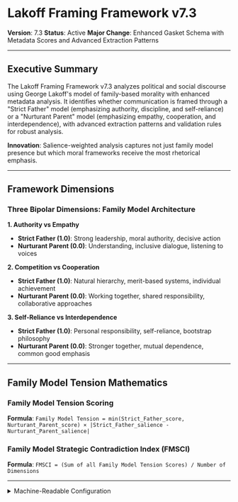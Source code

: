 # Lakoff Framing Framework v7.3

**Version**: 7.3
**Status**: Active
**Major Change**: Enhanced Gasket Schema with Metadata Scores and Advanced Extraction Patterns

---

## Executive Summary

The Lakoff Framing Framework v7.3 analyzes political and social discourse using George Lakoff's model of family-based morality with enhanced metadata analysis. It identifies whether communication is framed through a "Strict Father" model (emphasizing authority, discipline, and self-reliance) or a "Nurturant Parent" model (emphasizing empathy, cooperation, and interdependence), with advanced extraction patterns and validation rules for robust analysis.

**Innovation**: Salience-weighted analysis captures not just family model presence but which moral frameworks receive the most rhetorical emphasis.

---

## Framework Dimensions

### **Three Bipolar Dimensions: Family Model Architecture**

**1. Authority vs Empathy**
- **Strict Father (1.0)**: Strong leadership, moral authority, decisive action
- **Nurturant Parent (0.0)**: Understanding, inclusive dialogue, listening to voices

**2. Competition vs Cooperation**  
- **Strict Father (1.0)**: Natural hierarchy, merit-based systems, individual achievement
- **Nurturant Parent (0.0)**: Working together, shared responsibility, collaborative approaches

**3. Self-Reliance vs Interdependence**
- **Strict Father (1.0)**: Personal responsibility, self-reliance, bootstrap philosophy  
- **Nurturant Parent (0.0)**: Stronger together, mutual dependence, common good emphasis

---

## Family Model Tension Mathematics

### **Family Model Tension Scoring**

**Formula**: `Family Model Tension = min(Strict_Father_score, Nurturant_Parent_score) × |Strict_Father_salience - Nurturant_Parent_salience|`

### **Family Model Strategic Contradiction Index (FMSCI)**

**Formula**: `FMSCI = (Sum of all Family Model Tension Scores) / Number of Dimensions`

---

<details><summary>Machine-Readable Configuration</summary>

```json
{
  "name": "lakoff_framing_v7_1",
  "version": "v7.3",
  "display_name": "Lakoff Framing Framework v7.1",
  "analysis_variants": {
    "default": {
      "description": "Complete salience-weighted family model analysis with raw analysis log output.",
      "analysis_prompt": "You are an expert in cognitive linguistics and political psychology, specializing in Lakoff's family model theory across diverse cultural contexts. Your task is to analyze the provided text using the Lakoff Framing Framework v7.1, which measures family model patterns through three bipolar dimensions with enhanced metadata scoring based on George Lakoff's model of family-based morality.\n\nThe framework evaluates discourse across three bipolar dimensions on a scale from Strict Father (1.0) to Nurturant Parent (0.0):\n\n**Authority vs Empathy** (0.0-1.0): Strict Father model emphasizes strong leadership, moral authority, decisive action (1.0) vs. Nurturant Parent model emphasizes understanding, inclusive dialogue, listening to voices (0.0).\n\n**Competition vs Cooperation** (0.0-1.0): Strict Father model emphasizes natural hierarchy, merit-based systems, individual achievement (1.0) vs. Nurturant Parent model emphasizes working together, shared responsibility, collaborative approaches (0.0).\n\n**Self-Reliance vs Interdependence** (0.0-1.0): Strict Father model emphasizes personal responsibility, self-reliance, bootstrap philosophy (1.0) vs. Nurturant Parent model emphasizes stronger together, mutual dependence, common good emphasis (0.0).\n\nFor each dimension, provide:\n- **Score (0.0-1.0)**: Based on strength of evidence in the text (0.0 = pure Nurturant Parent, 1.0 = pure Strict Father)\n- **Salience (0.0-1.0)**: How central is this dimension to this specific text?\n- **Confidence (0.0-1.0)**: How certain are you in this assessment?\n\nWrite a comprehensive analytical report that covers:\n- Application of the Lakoff Framing methodology to this specific text\n- Detailed analysis of each bipolar dimension with scores, salience, confidence, and evidence\n- Assessment of family model patterns and strategic moral framework deployment\n- Overall family model profile revealing Strict Father vs. Nurturant Parent orientation\n- Key insights about the speaker's approach to family-based moral reasoning\n\nEmbed your numerical assessments naturally within the analysis. For example: 'This text demonstrates strong authority vs empathy tension (authority vs empathy score: 0.8, salience: 0.9, confidence: 0.7) with clear Strict Father model orientation.' Focus on rigorous intellectual analysis supported by direct textual evidence and clear reasoning for all scores and metadata."
    }
  },
  "dimension_groups": {
    "family_model_axes": ["authority_vs_empathy", "competition_vs_cooperation", "self_reliance_vs_interdependence"]
  },
  "calculation_spec": {
    "family_model_tension_mathematics": "Family model tension quantification for bipolar dimensions using formula: Family Model Tension = min(dimension_score, 1.0 - dimension_score) × |salience_effect|.",
    "family_model_tensions": {
      "authority_empathy_tension": "min(authority_vs_empathy_score, 1.0 - authority_vs_empathy_score) * authority_vs_empathy_salience",
      "competition_cooperation_tension": "min(competition_vs_cooperation_score, 1.0 - competition_vs_cooperation_score) * competition_vs_cooperation_salience",
      "self_reliance_interdependence_tension": "min(self_reliance_vs_interdependence_score, 1.0 - self_reliance_vs_interdependence_score) * self_reliance_vs_interdependence_salience"
    },
    "family_model_strategic_contradiction_index": "(authority_empathy_tension + competition_cooperation_tension + self_reliance_interdependence_tension) / 3"
  },
  "reliability_rubric": {
    "cronbachs_alpha": {
      "excellent": [0.80, 1.0],
      "good": [0.70, 0.79],
      "acceptable": [0.60, 0.69],
      "poor": [0.0, 0.59]
    },
    "notes": "Defines quality thresholds for framework reliability. The Synthesis Agent uses this for automated fit assessment."
  },
  "gasket_schema": {
    "version": "v7.3",
    "extraction_method": "intelligent_extractor",
    "target_keys": [
      "authority_vs_empathy_score",
      "competition_vs_cooperation_score",
      "self_reliance_vs_interdependence_score",
      "authority_vs_empathy_salience",
      "competition_vs_cooperation_salience",
      "self_reliance_vs_interdependence_salience",
      "authority_vs_empathy_confidence",
      "competition_vs_cooperation_confidence",
      "self_reliance_vs_interdependence_confidence"
    ],
    "extraction_patterns": {
      "authority_vs_empathy_score": ["authority.{0,20}vs.{0,20}empathy.{0,20}score", "authority.{0,20}empathy.{0,20}rating", "authority\\s*vs\\s*empathy\\s*:\\s*[0-9]"],
      "competition_vs_cooperation_score": ["competition.{0,20}vs.{0,20}cooperation.{0,20}score", "competition.{0,20}cooperation.{0,20}rating", "competition\\s*vs\\s*cooperation\\s*:\\s*[0-9]"],
      "self_reliance_vs_interdependence_score": ["self.{0,20}reliance.{0,20}vs.{0,20}interdependence.{0,20}score", "self.{0,20}reliance.{0,20}rating", "self\\s*reliance\\s*vs\\s*interdependence\\s*:\\s*[0-9]"],
      "authority_vs_empathy_salience": ["authority.{0,20}vs.{0,20}empathy.{0,20}salience", "authority.{0,20}empathy.{0,20}importance", "authority.{0,20}centrality"],
      "competition_vs_cooperation_salience": ["competition.{0,20}vs.{0,20}cooperation.{0,20}salience", "competition.{0,20}cooperation.{0,20}importance", "competition.{0,20}centrality"],
      "self_reliance_vs_interdependence_salience": ["self.{0,20}reliance.{0,20}vs.{0,20}interdependence.{0,20}salience", "self.{0,20}reliance.{0,20}importance", "interdependence.{0,20}centrality"],
      "authority_vs_empathy_confidence": ["authority.{0,20}vs.{0,20}empathy.{0,20}confidence", "authority.{0,20}empathy.{0,20}certainty", "authority.{0,20}sure"],
      "competition_vs_cooperation_confidence": ["competition.{0,20}vs.{0,20}cooperation.{0,20}confidence", "competition.{0,20}cooperation.{0,20}certainty", "competition.{0,20}sure"],
      "self_reliance_vs_interdependence_confidence": ["self.{0,20}reliance.{0,20}vs.{0,20}interdependence.{0,20}confidence", "self.{0,20}reliance.{0,20}certainty", "interdependence.{0,20}sure"]
    },
    "validation_rules": {
      "required_fields": [
        "authority_vs_empathy_score", "competition_vs_cooperation_score", "self_reliance_vs_interdependence_score"
      ],
      "score_ranges": {"min": 0.0, "max": 1.0},
      "metadata_ranges": {
        "salience": {"min": 0.0, "max": 1.0},
        "confidence": {"min": 0.0, "max": 1.0}
      },
      "fallback_strategy": "use_default_values"
    }
  }
}
```

</details>